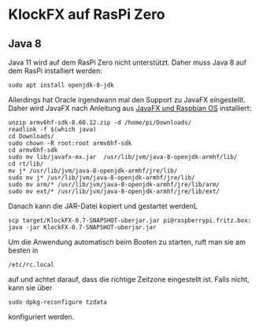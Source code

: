 # KlockFX auf RasPi Zero

## Java 8

Java 11 wird auf dem RasPi Zero nicht unterstützt.
Daher muss Java 8 auf dem RasPi installiert werden:

    sudo apt install openjdk-8-jdk

Allerdings hat Oracle irgendwann mal den Support zu JavaFX eingestellt.
Daher wird JavaFX nach Anleitung aus [JavaFX und Raspbian OS](https://www.sbuechler.de/tipps-tricks/94-javafx-und-raspbian-os) installiert:

    unzip armv6hf-sdk-8.60.12.zip -d /home/pi/Downloads/
    readlink -f $(which java)
    cd Downloads/
    sudo chown -R root:root armv6hf-sdk
    cd armv6hf-sdk
    sudo mv lib/javafx-mx.jar  /usr/lib/jvm/java-8-openjdk-armhf/lib/
    cd rt/lib/
    mv j* /usr/lib/jvm/java-8-openjdk-armhf/jre/lib/
    sudo mv j* /usr/lib/jvm/java-8-openjdk-armhf/jre/lib/
    sudo mv arm/* /usr/lib/jvm/java-8-openjdk-armhf/jre/lib/arm/
    sudo mv ext/* /usr/lib/jvm/java-8-openjdk-armhf/jre/lib/ext/

Danach kann die JAR-Datei kopiert und gestartet werdenL

    scp target/KlockFX-0.7-SNAPSHOT-uberjar.jar pi@raspberrypi.fritz.box:
    java -jar KlockFX-0.7-SNAPSHOT-uberjar.jar

Um die Anwendung automatisch beim Booten zu starten, ruft man sie am besten in

    /etc/rc.local

auf und achtet darauf, dass die richtige Zeitzone eingestellt ist.
Falls nicht, kann sie über

    sudo dpkg-reconfigure tzdata

konfiguriert werden.
